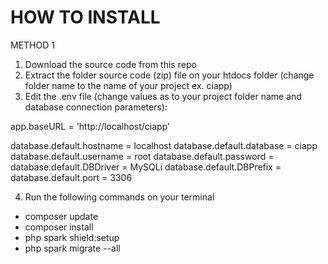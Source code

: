 # HOW TO INSTALL

METHOD 1
1. Download the source code from this repo
2. Extract the folder source code (zip) file on your htdocs folder (change folder name to the name of your project ex. ciapp)
3. Edit the .env file (change values as to your project folder name and database connection parameters):

app.baseURL = 'http://localhost/ciapp'

database.default.hostname = localhost
database.default.database = ciapp
database.default.username = root
database.default.password = 
database.default.DBDriver = MySQLi
database.default.DBPrefix =
database.default.port = 3306

4. Run the following commands on your terminal
 - composer update
 - composer install
 - php spark shield:setup
 - php spark migrate --all
